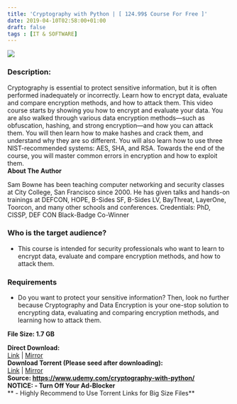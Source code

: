 ```yaml
---
title: 'Cryptography with Python | [ 124.99$ Course For Free ]'
date: 2019-04-10T02:58:00+01:00
draft: false
tags : [IT & SOFTWARE]
---
```


[![](https://4.bp.blogspot.com/-dxXcHdKOjCQ/XK1NIA84DpI/AAAAAAAABvc/yw-WMgyfBWkh7jdx-EY7ohUbhvBOP6H7QCLcBGAs/s640/Cryptography-with-Python.jpg)](https://4.bp.blogspot.com/-dxXcHdKOjCQ/XK1NIA84DpI/AAAAAAAABvc/yw-WMgyfBWkh7jdx-EY7ohUbhvBOP6H7QCLcBGAs/s1600/Cryptography-with-Python.jpg)

  

### Description:

Cryptography is essential to protect sensitive information, but it is often performed inadequately or incorrectly. Learn how to encrypt data, evaluate and compare encryption methods, and how to attack them. This video course starts by showing you how to encrypt and evaluate your data. You are also walked through various data encryption methods—such as obfuscation, hashing, and strong encryption—and how you can attack them. You will then learn how to make hashes and crack them, and understand why they are so different. You will also learn how to use three NIST-recommended systems: AES, SHA, and RSA. Towards the end of the course, you will master common errors in encryption and how to exploit them.  
**About The Author**  

Sam Bowne has been teaching computer networking and security classes at City College, San Francisco since 2000. He has given talks and hands-on trainings at DEFCON, HOPE, B-Sides SF, B-Sides LV, BayThreat, LayerOne, Toorcon, and many other schools and conferences. Credentials: PhD, CISSP, DEF CON Black-Badge Co-Winner  

### Who is the target audience?

*   This course is intended for security professionals who want to learn to encrypt data, evaluate and compare encryption methods, and how to attack them.

### Requirements

*   Do you want to protect your sensitive information? Then, look no further because Cryptography and Data Encryption is your one-stop solution to encrypting data, evaluating and comparing encryption methods, and learning how to attack them.

**File Size: 1.7 GB**  
  
**Direct Download:**  
[Link](http://oko.sh/Cryptographywithlink1) | [Mirror](http://oko.sh/Cryptographywithlink2)  
**Download Torrent (Please seed after downloading):**  
[Link](http://oko.sh/Cryptographywithtorrent1) | [Mirror](http://oko.sh/Cryptographywithtorrent2)  
**Source: **https://www.udemy.com/cryptography-with-python/  
**NOTICE:**** - Turn Off Your Ad-Blocker**  
** - Highly Recommend to Use Torrent Links for Big Size Files**